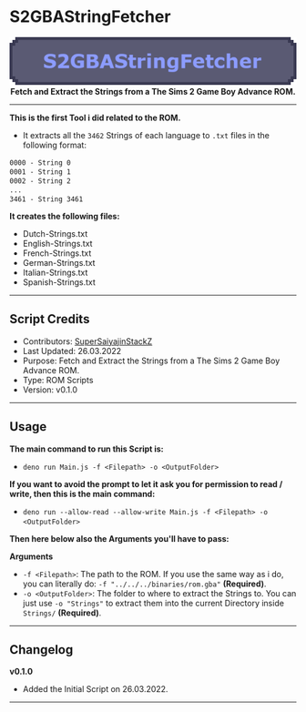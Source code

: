 # S2GBAStringFetcher

<p align="center">
	<img src="https://github.com/SuperSaiyajinStackZ/S2GBATestStuff/blob/main/resources/s2gbastringfetcher.png" alt="Box Image"><br>
	<b>Fetch and Extract the Strings from a The Sims 2 Game Boy Advance ROM.</b><br>
</p><hr>

**This is the first Tool i did related to the ROM.**
- It extracts all the `3462` Strings of each language to `.txt` files in the following format:
```
0000 - String 0
0001 - String 1
0002 - String 2
...
3461 - String 3461
```

**It creates the following files:**
- Dutch-Strings.txt
- English-Strings.txt
- French-Strings.txt
- German-Strings.txt
- Italian-Strings.txt
- Spanish-Strings.txt
<hr>

## Script Credits
- Contributors: [SuperSaiyajinStackZ](https://github.com/SuperSaiyajinStackZ)
- Last Updated: 26.03.2022
- Purpose: Fetch and Extract the Strings from a The Sims 2 Game Boy Advance ROM.
- Type: ROM Scripts
- Version: v0.1.0
<hr>

## Usage
**The main command to run this Script is:**
- `deno run Main.js -f <Filepath> -o <OutputFolder>`

**If you want to avoid the prompt to let it ask you for permission to read / write, then this is the main command:**
- `deno run --allow-read --allow-write Main.js -f <Filepath> -o <OutputFolder>`

**Then here below also the Arguments you'll have to pass:**

**Arguments**
- `-f <Filepath>`: The path to the ROM. If you use the same way as i do, you can literally do: `-f "../../../binaries/rom.gba"` **(Required)**.
- `-o <OutputFolder>`: The folder to where to extract the Strings to. You can just use `-o "Strings"` to extract them into the current Directory inside `Strings/` **(Required)**.
<hr>

## Changelog
**v0.1.0**
- Added the Initial Script on 26.03.2022.
<hr>